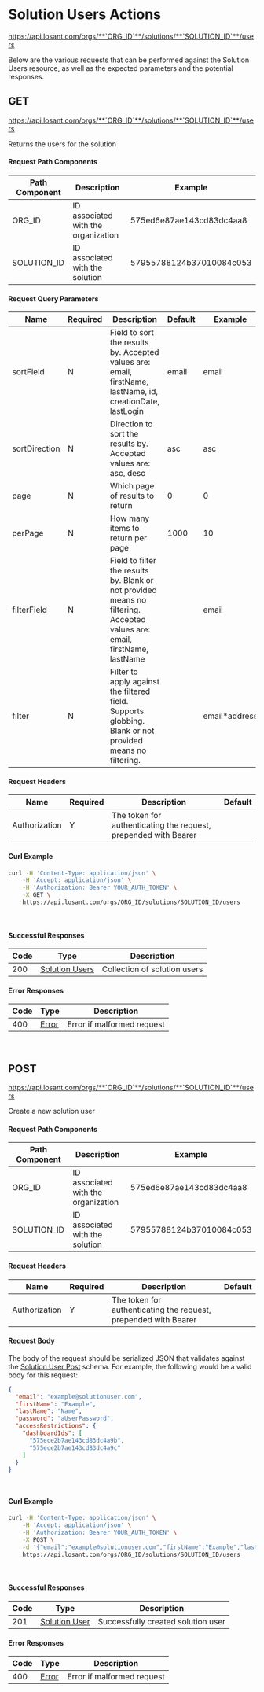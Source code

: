 # Solution Users Actions

https://api.losant.com/orgs/**`ORG_ID`**/solutions/**`SOLUTION_ID`**/users

Below are the various requests that can be performed against the
Solution Users resource, as well as the expected
parameters and the potential responses.

## GET

https://api.losant.com/orgs/**`ORG_ID`**/solutions/**`SOLUTION_ID`**/users

Returns the users for the solution

#### Request Path Components

| Path Component | Description | Example |
| -------------- | ----------- | ------- |
| ORG_ID | ID associated with the organization | 575ed6e87ae143cd83dc4aa8 |
| SOLUTION_ID | ID associated with the solution | 57955788124b37010084c053 |

#### Request Query Parameters

| Name | Required | Description | Default | Example |
| ---- | -------- | ----------- | ------- | ------- |
| sortField | N | Field to sort the results by. Accepted values are: email, firstName, lastName, id, creationDate, lastLogin | email | email |
| sortDirection | N | Direction to sort the results by. Accepted values are: asc, desc | asc | asc |
| page | N | Which page of results to return | 0 | 0 |
| perPage | N | How many items to return per page | 1000 | 10 |
| filterField | N | Field to filter the results by. Blank or not provided means no filtering. Accepted values are: email, firstName, lastName |  | email |
| filter | N | Filter to apply against the filtered field. Supports globbing. Blank or not provided means no filtering. |  | email*address |

#### Request Headers

| Name | Required | Description | Default |
| ---- | -------- | ----------- | ------- |
| Authorization | Y | The token for authenticating the request, prepended with Bearer | |

#### Curl Example

```bash
curl -H 'Content-Type: application/json' \
    -H 'Accept: application/json' \
    -H 'Authorization: Bearer YOUR_AUTH_TOKEN' \
    -X GET \
    https://api.losant.com/orgs/ORG_ID/solutions/SOLUTION_ID/users
```
<br/>

#### Successful Responses

| Code | Type | Description |
| ---- | ---- | ----------- |
| 200 | [Solution Users](schemas.md#solution-users) | Collection of solution users |

#### Error Responses

| Code | Type | Description |
| ---- | ---- | ----------- |
| 400 | [Error](schemas.md#error) | Error if malformed request |

<br/>

## POST

https://api.losant.com/orgs/**`ORG_ID`**/solutions/**`SOLUTION_ID`**/users

Create a new solution user

#### Request Path Components

| Path Component | Description | Example |
| -------------- | ----------- | ------- |
| ORG_ID | ID associated with the organization | 575ed6e87ae143cd83dc4aa8 |
| SOLUTION_ID | ID associated with the solution | 57955788124b37010084c053 |

#### Request Headers

| Name | Required | Description | Default |
| ---- | -------- | ----------- | ------- |
| Authorization | Y | The token for authenticating the request, prepended with Bearer | |

#### Request Body

The body of the request should be serialized JSON that validates against
the [Solution User Post](schemas.md#solution-user-post) schema.  For example, the following would be a
valid body for this request:

```json
{
  "email": "example@solutionuser.com",
  "firstName": "Example",
  "lastName": "Name",
  "password": "aUserPassword",
  "accessRestrictions": {
    "dashboardIds": [
      "575ece2b7ae143cd83dc4a9b",
      "575ece2b7ae143cd83dc4a9c"
    ]
  }
}
```
<small><br/></small>

#### Curl Example

```bash
curl -H 'Content-Type: application/json' \
    -H 'Accept: application/json' \
    -H 'Authorization: Bearer YOUR_AUTH_TOKEN' \
    -X POST \
    -d '{"email":"example@solutionuser.com","firstName":"Example","lastName":"Name","password":"aUserPassword","accessRestrictions":{"dashboardIds":["575ece2b7ae143cd83dc4a9b","575ece2b7ae143cd83dc4a9c"]}}' \
    https://api.losant.com/orgs/ORG_ID/solutions/SOLUTION_ID/users
```
<br/>

#### Successful Responses

| Code | Type | Description |
| ---- | ---- | ----------- |
| 201 | [Solution User](schemas.md#solution-user) | Successfully created solution user |

#### Error Responses

| Code | Type | Description |
| ---- | ---- | ----------- |
| 400 | [Error](schemas.md#error) | Error if malformed request |

<br/>

